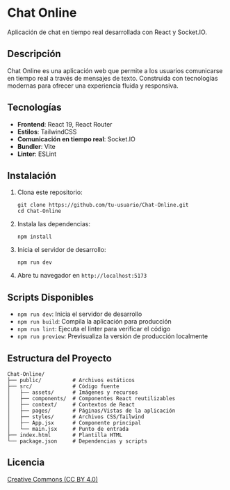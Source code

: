 # Chat Online

Aplicación de chat en tiempo real desarrollada con React y Socket.IO.

## Descripción

Chat Online es una aplicación web que permite a los usuarios comunicarse en tiempo real a través de mensajes de texto. Construida con tecnologías modernas para ofrecer una experiencia fluida y responsiva.

## Tecnologías

- **Frontend**: React 19, React Router
- **Estilos**: TailwindCSS
- **Comunicación en tiempo real**: Socket.IO
- **Bundler**: Vite
- **Linter**: ESLint

## Instalación

1. Clona este repositorio:

   ```
   git clone https://github.com/tu-usuario/Chat-Online.git
   cd Chat-Online
   ```

2. Instala las dependencias:

   ```
   npm install
   ```

3. Inicia el servidor de desarrollo:

   ```
   npm run dev
   ```

4. Abre tu navegador en `http://localhost:5173`

## Scripts Disponibles

- `npm run dev`: Inicia el servidor de desarrollo
- `npm run build`: Compila la aplicación para producción
- `npm run lint`: Ejecuta el linter para verificar el código
- `npm run preview`: Previsualiza la versión de producción localmente

## Estructura del Proyecto

```
Chat-Online/
├── public/          # Archivos estáticos
├── src/             # Código fuente
│   ├── assets/      # Imágenes y recursos
│   ├── components/  # Componentes React reutilizables
│   ├── context/     # Contextos de React
│   ├── pages/       # Páginas/Vistas de la aplicación
│   ├── styles/      # Archivos CSS/Tailwind
│   ├── App.jsx      # Componente principal
│   └── main.jsx     # Punto de entrada
├── index.html       # Plantilla HTML
└── package.json     # Dependencias y scripts
```

## Licencia

[Creative Commons (CC BY 4.0)](https://creativecommons.org/licenses/by/4.0/)
